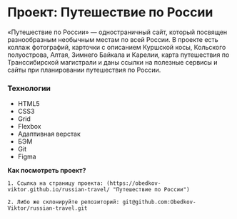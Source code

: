 # Проект: Путешествие по России


«Путешествие по России» — одностраничный сайт, который посвящен разнообразным необычным местам по всей России. В проекте есть коллаж фотографий, карточки с описанием Куршской косы, Кольского полуострова, Алтая, Зимнего Байкала и Карелии, карта путешествия по Транссибирской магистрали и даны ссылки на полезные сервисы и сайты при планировании путешествия по России.

### Технологии
* HTML5
* CSS3
* Grid
* Flexbox
* Адаптивная верстак
* БЭМ
* Git
* Figma

**Как посмотреть проект?**

    1. Ссылка на страницу проекта: (https://obedkov-viktor.github.io/russian-travel/ "Путешествие по России")

    2. Либо же склонируйте репозиторий: git@github.com:Obedkov-Viktor/russian-travel.git


